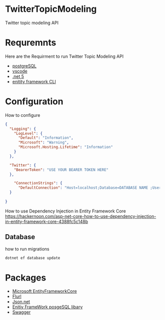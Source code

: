 # TwitterTopicModeling
Twitter topic modeling API 


# Requremnts 
Here are the Requirment to run Twitter Topic Modeling API
- [postgreSQL](https://www.enterprisedb.com/downloads/postgres-postgresql-downloads)
- [vscode](https://code.visualstudio.com/download)
- [.net 5](https://dotnet.microsoft.com/download/dotnet/5.0)
- [enitity framework CLI](https://docs.microsoft.com/en-us/ef/core/cli/dotnet)


# Configuration 
How to configure
```json
{
  "Logging": {
    "LogLevel": {
      "Default": "Information",
      "Microsoft": "Warning",
      "Microsoft.Hosting.Lifetime": "Information"
    }
  },

  "Twitter": {
    "BearerToken": "USE YOUR BEARER TOKEN HERE"
  },

    "ConnectionStrings": {
      "DefaultConnection": "Host=localhost;Database=DATABASE NAME ;Username=USERNAME ;Password=Password"
  }
  
}

```

How to use Dependency Injection in Entity Framework Core 
https://hackernoon.com/asp-net-core-how-to-use-dependency-injection-in-entity-framework-core-4388fc5c148b 

## Database
how to run migrations
```powershell
dotnet ef database update
```

# Packages
- [Microsoft EntityFrameworkCore](https://github.com/dotnet/efcore)
- [Flurl](https://github.com/tmenier/Flurl)
- [Json.net](https://github.com/JamesNK/Newtonsoft.Json)
- [Enitiy FrameWork posgeSQL libary](https://www.npgsql.org/)
- [Swagger](https://github.com/swagger-api/swagger-ui)
